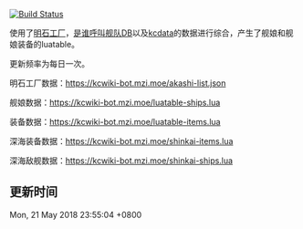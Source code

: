 [![Build Status](https://travis-ci.org/MZIchenjl/kcwiki_bot.svg?branch=luaTable)](https://travis-ci.org/MZIchenjl/kcwiki_bot)

使用了[明石工厂](http://akashi-list.me)，[是谁呼叫舰队DB](https://github.com/TeamFleet/WhoCallsTheFleet-DB)以及[kcdata](https://github.com/kcwikizh/kcdata)的数据进行综合，产生了舰娘和舰娘装备的luatable。

更新频率为每日一次。

明石工厂数据：<https://kcwiki-bot.mzi.moe/akashi-list.json>

舰娘数据：<https://kcwiki-bot.mzi.moe/luatable-ships.lua>

装备数据：<https://kcwiki-bot.mzi.moe/luatable-items.lua>

深海装备数据：<https://kcwiki-bot.mzi.moe/shinkai-items.lua>

深海敌舰数据：<https://kcwiki-bot.mzi.moe/shinkai-ships.lua>

## 更新时间

Mon, 21 May 2018 23:55:04 +0800
